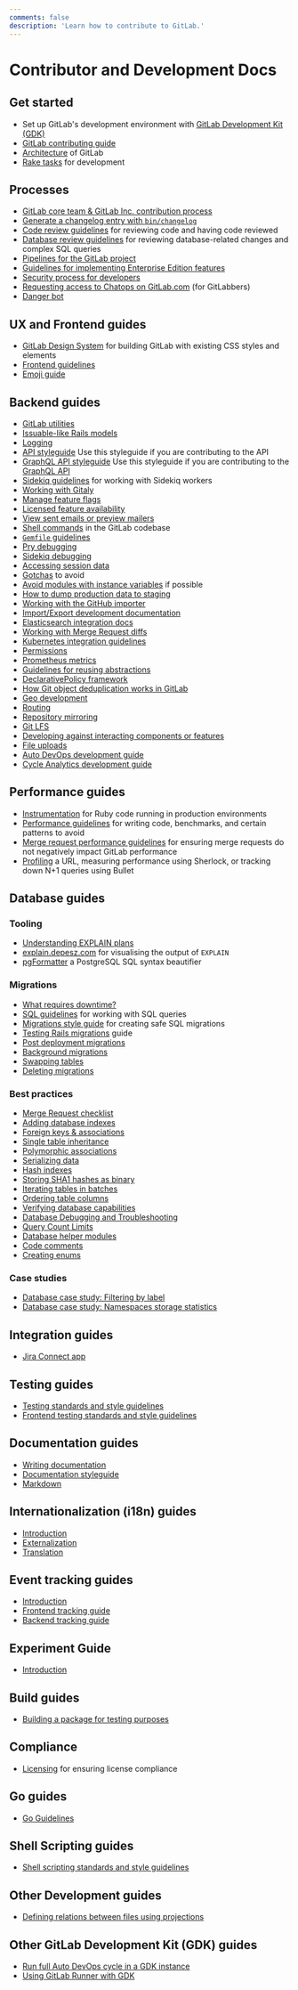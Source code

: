 ```yaml
---
comments: false
description: 'Learn how to contribute to GitLab.'
---
```


# Contributor and Development Docs

## Get started

- Set up GitLab's development environment with [GitLab Development Kit (GDK)](https://gitlab.com/gitlab-org/gitlab-development-kit/blob/master/doc/howto/README.md)
- [GitLab contributing guide](contributing/index.md)
- [Architecture](architecture.md) of GitLab
- [Rake tasks](rake_tasks.md) for development

## Processes

- [GitLab core team & GitLab Inc. contribution process](https://gitlab.com/gitlab-org/gitlab/blob/master/PROCESS.md)
- [Generate a changelog entry with `bin/changelog`](changelog.md)
- [Code review guidelines](code_review.md) for reviewing code and having code reviewed
- [Database review guidelines](database_review.md) for reviewing database-related changes and complex SQL queries
- [Pipelines for the GitLab project](pipelines.md)
- [Guidelines for implementing Enterprise Edition features](ee_features.md)
- [Security process for developers](https://gitlab.com/gitlab-org/release/docs/blob/master/general/security/developer.md#security-releases-critical-non-critical-as-a-developer)
- [Requesting access to Chatops on GitLab.com](chatops_on_gitlabcom.md#requesting-access) (for GitLabbers)
- [Danger bot](dangerbot.md)

## UX and Frontend guides

- [GitLab Design System](https://design.gitlab.com/) for building GitLab with existing CSS styles and elements
- [Frontend guidelines](fe_guide/index.md)
- [Emoji guide](fe_guide/emojis.md)

## Backend guides

- [GitLab utilities](utilities.md)
- [Issuable-like Rails models](issuable-like-models.md)
- [Logging](logging.md)
- [API styleguide](api_styleguide.md) Use this styleguide if you are
  contributing to the API
- [GraphQL API styleguide](api_graphql_styleguide.md) Use this
  styleguide if you are contributing to the [GraphQL API](../api/graphql/index.md)
- [Sidekiq guidelines](sidekiq_style_guide.md) for working with Sidekiq workers
- [Working with Gitaly](gitaly.md)
- [Manage feature flags](feature_flags.md)
- [Licensed feature availability](licensed_feature_availability.md)
- [View sent emails or preview mailers](emails.md)
- [Shell commands](shell_commands.md) in the GitLab codebase
- [`Gemfile` guidelines](gemfile.md)
- [Pry debugging](pry_debugging.md)
- [Sidekiq debugging](sidekiq_debugging.md)
- [Accessing session data](session.md)
- [Gotchas](gotchas.md) to avoid
- [Avoid modules with instance variables](module_with_instance_variables.md) if possible
- [How to dump production data to staging](db_dump.md)
- [Working with the GitHub importer](github_importer.md)
- [Import/Export development documentation](import_export.md)
- [Elasticsearch integration docs](elasticsearch.md)
- [Working with Merge Request diffs](diffs.md)
- [Kubernetes integration guidelines](kubernetes.md)
- [Permissions](permissions.md)
- [Prometheus metrics](prometheus_metrics.md)
- [Guidelines for reusing abstractions](reusing_abstractions.md)
- [DeclarativePolicy framework](policies.md)
- [How Git object deduplication works in GitLab](git_object_deduplication.md)
- [Geo development](geo.md)
- [Routing](routing.md)
- [Repository mirroring](repository_mirroring.md)
- [Git LFS](lfs.md)
- [Developing against interacting components or features](interacting_components.md)
- [File uploads](uploads.md)
- [Auto DevOps development guide](auto_devops.md)
- [Cycle Analytics development guide](cycle_analytics.md)

## Performance guides

- [Instrumentation](instrumentation.md) for Ruby code running in production
  environments
- [Performance guidelines](performance.md) for writing code, benchmarks, and
  certain patterns to avoid
- [Merge request performance guidelines](merge_request_performance_guidelines.md)
  for ensuring merge requests do not negatively impact GitLab performance
- [Profiling](profiling.md) a URL, measuring performance using Sherlock, or
  tracking down N+1 queries using Bullet

## Database guides

### Tooling

- [Understanding EXPLAIN plans](understanding_explain_plans.md)
- [explain.depesz.com](https://explain.depesz.com/) for visualising the output
  of `EXPLAIN`
- [pgFormatter](http://sqlformat.darold.net/) a PostgreSQL SQL syntax beautifier

### Migrations

- [What requires downtime?](what_requires_downtime.md)
- [SQL guidelines](sql.md) for working with SQL queries
- [Migrations style guide](migration_style_guide.md) for creating safe SQL migrations
- [Testing Rails migrations](testing_guide/testing_migrations_guide.md) guide
- [Post deployment migrations](post_deployment_migrations.md)
- [Background migrations](background_migrations.md)
- [Swapping tables](swapping_tables.md)
- [Deleting migrations](deleting_migrations.md)

### Best practices

- [Merge Request checklist](database_merge_request_checklist.md)
- [Adding database indexes](adding_database_indexes.md)
- [Foreign keys & associations](foreign_keys.md)
- [Single table inheritance](single_table_inheritance.md)
- [Polymorphic associations](polymorphic_associations.md)
- [Serializing data](serializing_data.md)
- [Hash indexes](hash_indexes.md)
- [Storing SHA1 hashes as binary](sha1_as_binary.md)
- [Iterating tables in batches](iterating_tables_in_batches.md)
- [Ordering table columns](ordering_table_columns.md)
- [Verifying database capabilities](verifying_database_capabilities.md)
- [Database Debugging and Troubleshooting](database_debugging.md)
- [Query Count Limits](query_count_limits.md)
- [Database helper modules](database_helpers.md)
- [Code comments](code_comments.md)
- [Creating enums](creating_enums.md)

### Case studies

- [Database case study: Filtering by label](filtering_by_label.md)
- [Database case study: Namespaces storage statistics](namespaces_storage_statistics.md)

## Integration guides

- [Jira Connect app](integrations/jira_connect.md)

## Testing guides

- [Testing standards and style guidelines](testing_guide/index.md)
- [Frontend testing standards and style guidelines](testing_guide/frontend_testing.md)

## Documentation guides

- [Writing documentation](documentation/index.md)
- [Documentation styleguide](documentation/styleguide.md)
- [Markdown](../user/markdown.md)

## Internationalization (i18n) guides

- [Introduction](i18n/index.md)
- [Externalization](i18n/externalization.md)
- [Translation](i18n/translation.md)

## Event tracking guides

- [Introduction](event_tracking/index.md)
- [Frontend tracking guide](event_tracking/frontend.md)
- [Backend tracking guide](event_tracking/backend.md)

## Experiment Guide

- [Introduction](experiment_guide/index.md)

## Build guides

- [Building a package for testing purposes](build_test_package.md)

## Compliance

- [Licensing](licensing.md) for ensuring license compliance

## Go guides

- [Go Guidelines](go_guide/index.md)

## Shell Scripting guides

- [Shell scripting standards and style guidelines](shell_scripting_guide/index.md)

## Other Development guides

- [Defining relations between files using projections](projections.md)

## Other GitLab Development Kit (GDK) guides

- [Run full Auto DevOps cycle in a GDK instance](https://gitlab.com/gitlab-org/gitlab-development-kit/blob/master/doc/howto/auto_devops.md)
- [Using GitLab Runner with GDK](https://gitlab.com/gitlab-org/gitlab-development-kit/blob/master/doc/howto/runner.md)
